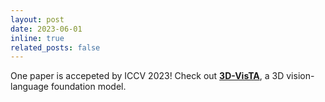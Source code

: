 ```yaml
---
layout: post
date: 2023-06-01
inline: true
related_posts: false
---
```


One paper is accepeted by ICCV 2023! Check out **[3D-VisTA](https://3d-vista.github.io)**, a 3D vision-language foundation model.